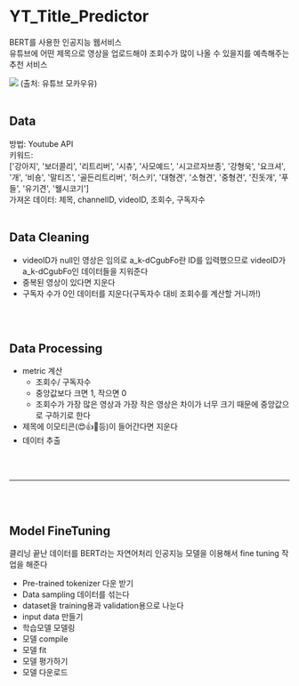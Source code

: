 # YT_Title_Predictor
BERT를 사용한 인공지능 웹서비스<br>
유튜브에 어떤 제목으로 영상을 업로드해야 조회수가 많이 나올 수 있을지를 예측해주는 추천 서비스<br>

<img src=
https://i.namu.wiki/i/OqsdKhO__CiPCMQ-9ur2bS7Vipp6uyQRjpGycOUVX7-hTqHcIam4MdsgeW0qZMaWQxZvHbN2PeguljjKjyef0ZZ3VrlVGiHVe6kJcYOCoZDJ0PGZU1NktyKh0FeNY-_PUu537hsjfGKZ5FYavPESmA.webp>
(출처: 유튜브 모카우유)
<br>
<br>

## Data
방법: Youtube API<br>
키워드: <br>
['강아지', '보더콜리', '리트리버', '시츄', '사모예드', '시고르자브종', '강형욱', '요크셔', '개', '비숑', '말티즈', '골든리트리버', '허스키', '대형견', '소형견', '중형견', '진돗개', '푸들', '유기견', '웰시코기']<br>
가져온 데이터: 제목, channelID, videoID, 조회수, 구독자수
<br>
<br>

## Data Cleaning
- videoID가 null인 영상은 임의로 a_k-dCgubFo란 ID를 입력했으므로 videoID가 a_k-dCgubFo인 데이터들을 지워준다
- 중복된 영상이 있다면 지운다
- 구독자 수가 0인 데이터를 지운다(구독자수 대비 조회수를 계산할 거니까!)
<br>
<br>

## Data Processing
- metric 계산
  - 조회수/ 구독자수
  - 중앙값보다 크면 1, 작으면 0
  - 조회수가 가장 많은 영상과 가장 작은 영상은 차이가 너무 크기 때문에 중앙값으로 구하기로 한다
- 제목에 이모티콘(😍👍💢등)이 들어간다면 지운다
- 데이터 추출
<br>
<br>

---
<br>
<br>


## Model FineTuning 
클리닝 끝난 데이터를 BERT라는 자연어처리 인공지능 모델을 이용해서 fine tuning 작업을 해준다<br>

- Pre-trained tokenizer 다운 받기
- Data sampling 데이터를 섞는다
- dataset을 training용과 validation용으로 나눈다
- input data 만들기
- 학습모델 모델링
- 모델 compile
- 모델 fit
- 모델 평가하기
- 모델 다운로드

